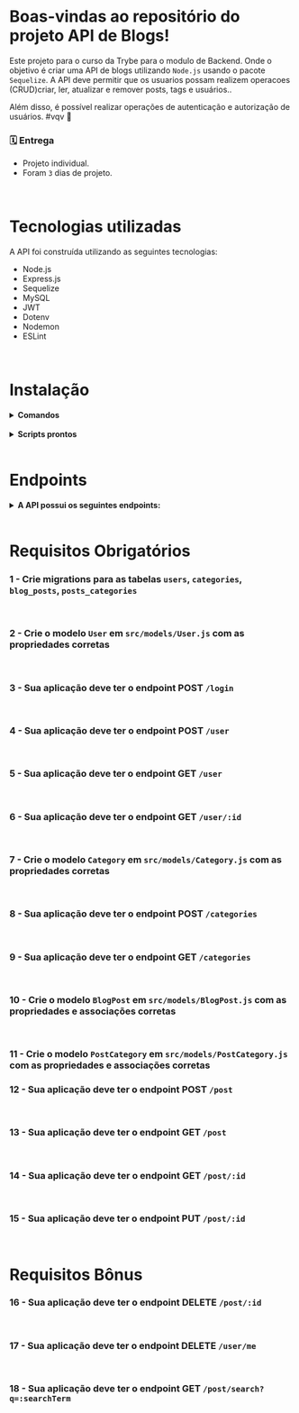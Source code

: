 # Boas-vindas ao repositório do projeto API de Blogs!

Este projeto para o curso da Trybe para o modulo de Backend. Onde o objetivo é criar uma API de blogs utilizando `Node.js` usando o pacote `Sequelize`. A API deve permitir que os usuarios possam realizem operacoes (CRUD)criar, ler, atualizar e remover posts, tags e usuários..

Além disso, é possível realizar operações de autenticação e autorização de usuários.
#vqv 🚀

### 🗓 Entrega 
* Projeto individual.
* Foram `3` dias de projeto.

<br />

# Tecnologias utilizadas

A API foi construída utilizando as seguintes tecnologias:

- Node.js
- Express.js
- Sequelize
- MySQL
- JWT
- Dotenv
- Nodemon
- ESLint

<br />

# Instalação

<details>
  <summary><strong>Comandos</strong></summary>
  Antes de começar a instalação, verifique se você possui o Node.js e o MySQL instalados em sua máquina.

  <br />

  * Dica: Para testar os endpoints recomendo usar a extensão Thunder Client

  <br />

  ####  1 - Clone este repositório para sua máquina local usando o seguinte comando no terminal:
  `git clone https://github.com/lucascbb/blogs-api.git`

  #### 2 - Acesse o diretório do projeto:
  `cd blogs-api`

  #### 3 - Instale as dependências do projeto utilizando o seguinte comando:
  `npm install`

  #### 4 - Rode os serviços node e db com o comando:
  `docker-compose up -d --build`

  #### 5 - Rode os comandos para criar e popular o banco de dados:
  `npm run prestart` e `npm run seed`

  #### 6 - Rode o projeto na porta 3005 utilizando o nodemon:
  `npm run debug`

</details>

<br />

<details>
  <summary><strong>Scripts prontos</strong></summary>
  <br />
  <summary><strong>Diagrama de Entidade-Relacionamento</strong></summary>
  <br />
  <img src="./der.png" alt="Minha Figura">

  1 - Deleta o banco de dados: "drop": "npx sequelize-cli db:drop"
  - `npm run drop`

  2 - Cria o banco e gera as tabelas: "prestart": "npx sequelize-cli db:create && npx sequelize-cli db:migrate" 
  - `npm run prestart`

  3 - Insere dados/Popula a tabela: "seed": "npx sequelize-cli db:seed:all" 
  - `npm run seed`

</details>
<br />

# Endpoints
<details><summary><strong>A API possui os seguintes endpoints:</strong></summary>

- .get -> `/user`: Retorna uma lista com todos os usuarios cadastrados;

- .get -> `/user/:id`: Retorna um usuario cadastrado baseado no ID;

- .get -> `/categories`: Retorna uma lista com todos as categorias cadastradas;

- .get -> `/post`: Retorna uma lista com todos os posts cadastrados;

- .get -> `/post/search`: Retorna um array de postS que contenham em seu título ou conteúdo o termo passado na URL; 

- .get -> `/post/:id`: Retorna um post cadastrado baseado no ID;

- .post -> `/login`: Fazer login usando um usuario cadastrado, retorna o token;
  
  Exemplo de como corpo da requisição deverá seguir o formato:
    ```json
  {
  "email": "lewishamilton@gmail.com",
  "password": "123456"
  }
  ```

- .post -> `/user`: Cadastrar e adicionar um novo user a sua tabela no banco de dados;
  Exemplo de como corpo da requisição deverá seguir o formato:
  ```json
  {
  "displayName": "Brett Wiltshire",
  "email": "brett@email.com",
  "password": "123456",
  "image": "http://4.bp.blogspot.com/_YA50adQ-7vQ/S1gfR_6ufpI/AAAAAAAAAAk/1ErJGgRWZDg/S45/brett.png"
  // a imagem não é obrigatória
  }
  ```

- .post -> `/categories`: Cadastrar uma nova categoria a sua tabela no banco de dados;
  Exemplo de como corpo da requisição deverá seguir o formato:
  ```json
  {
    "name": "Typescript"
  }
  ```

- .post -> `/post`: Cadastrar um novo blog post e vinculá-lo às categorias em suas tabelas no banco de dados;
  Exemplo de como corpo da requisição deverá seguir o formato:
  ```json
  {
  "title": "Latest updates, August 1st",
  "content": "The whole text for the blog post goes here in this key",
  "categoryIds": [1, 2]
  }
  ```

- .put -> `/post/:id`: Deve permitir a alteração de um blog post caso a pessoa seja dona dele;
  Exemplo de como corpo da requisição deverá seguir o formato:
  ```json
  {
  "title": "Latest updates, August 1st",
  "content": "The whole text for the blog post goes here in this key"
  }
  ```

- .delete -> `/user/me`: Deletar você do banco de dados, baseado no id que esta dentro do seu token;

- .delete ->`/post/:id`: Deletar um blog post baseado no id do banco de dados se ele existir;
</details>
<br />

# Requisitos Obrigatórios

### 1 - Crie migrations para as tabelas `users`, `categories`, `blog_posts`, `posts_categories`
<br />

### 2 - Crie o modelo `User` em `src/models/User.js` com as propriedades corretas
<br />

### 3 - Sua aplicação deve ter o endpoint POST `/login`
<br />

### 4 - Sua aplicação deve ter o endpoint POST `/user`
<br />

### 5 - Sua aplicação deve ter o endpoint GET `/user`
<br />

### 6 - Sua aplicação deve ter o endpoint GET `/user/:id`
<br />

### 7 - Crie o modelo `Category` em `src/models/Category.js` com as propriedades corretas
<br />

### 8 - Sua aplicação deve ter o endpoint POST `/categories`
<br />

### 9 - Sua aplicação deve ter o endpoint GET `/categories`
<br />

### 10 - Crie o modelo `BlogPost` em `src/models/BlogPost.js` com as propriedades e associações corretas
<br />

### 11 - Crie o modelo `PostCategory` em `src/models/PostCategory.js` com as propriedades e associações corretas

### 12 - Sua aplicação deve ter o endpoint POST `/post`
<br />

### 13 - Sua aplicação deve ter o endpoint GET `/post`
<br />

### 14 - Sua aplicação deve ter o endpoint GET `/post/:id`
<br />

### 15 - Sua aplicação deve ter o endpoint PUT `/post/:id`
<br />

# Requisitos Bônus

### 16 - Sua aplicação deve ter o endpoint DELETE `/post/:id`
<br />

### 17 - Sua aplicação deve ter o endpoint DELETE `/user/me`
<br />

### 18 - Sua aplicação deve ter o endpoint GET `/post/search?q=:searchTerm`
